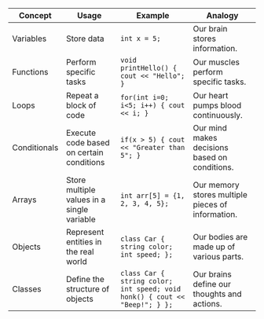 | Concept | Usage | Example | Analogy |
|---------|-------|---------|---------|
| Variables | Store data | `int x = 5;` | Our brain stores information. |
| Functions | Perform specific tasks | `void printHello() { cout << "Hello"; }` | Our muscles perform specific tasks. |
| Loops | Repeat a block of code | `for(int i=0; i<5; i++) { cout << i; }` | Our heart pumps blood continuously. |
| Conditionals | Execute code based on certain conditions | `if(x > 5) { cout << "Greater than 5"; }` | Our mind makes decisions based on conditions. |
| Arrays | Store multiple values in a single variable | `int arr[5] = {1, 2, 3, 4, 5};` | Our memory stores multiple pieces of information. |
| Objects | Represent entities in the real world | `class Car { string color; int speed; };` | Our bodies are made up of various parts. |
| Classes | Define the structure of objects | `class Car { string color; int speed; void honk() { cout << "Beep!"; } };` | Our brains define our thoughts and actions. |
